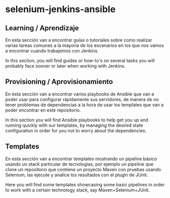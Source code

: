 # selenium-jenkins-ansible

## Learning / Aprendizaje

En esta sección van a encontrar guías o tutoriales sobre como realizar varias tareas comunes a la mayoría de los escenarios en los que nos vamos a encontrar cuando trabajemos con Jenkins.

In this section, you will find guides or how-to's on several tasks you will probably face sooner or later when working with Jenkins.

## Provisioning / Aprovisionamiento

En esta sección van a encontrar varios playbooks de Ansible que van a poder usar para configurar rápidamente sus servidores, de manera de no tener problemas de dependencias a la hora de usar los templates que van a poder encontrar en este repositorio.

In this section you will find Ansible playbooks to help get you up and running quickly with our templates, by managing the desired state configuration in order for you not to worry about the dependencies.

## Templates

En esta sección van a encontrar templates mostrando un pipeline básico usando un stack particular de tecnologías, por ejemplo un pipeline que clone un repositorio que contiene un proyecto Maven con pruebas usando Selenium, las ejecute y analice los resultados con el plugin de JUnit.

Here you will find some templates showcasing some basic pipelines in order to work with a certain technology stack, say Maven+Selenium+JUnit.